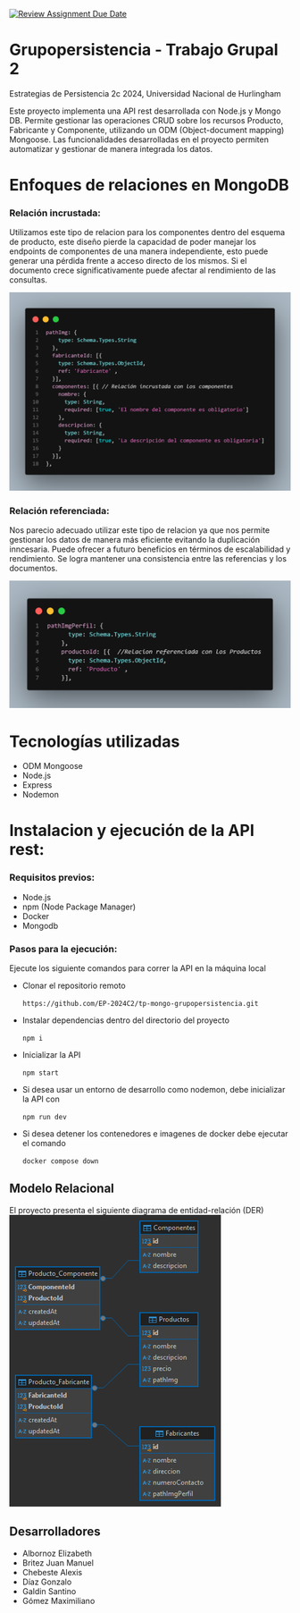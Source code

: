 [![Review Assignment Due Date](https://classroom.github.com/assets/deadline-readme-button-22041afd0340ce965d47ae6ef1cefeee28c7c493a6346c4f15d667ab976d596c.svg)](https://classroom.github.com/a/QBnwEJ5z)

# Grupopersistencia - Trabajo Grupal 2

Estrategias de Persistencia 2c 2024, Universidad Nacional de Hurlingham

Este proyecto implementa una API rest desarrollada con Node.js y Mongo DB. Permite gestionar las operaciones CRUD sobre los recursos Producto, Fabricante y Componente, utilizando un ODM (Object-document mapping) Mongoose. Las funcionalidades desarrolladas en el proyecto permiten automatizar y gestionar de manera integrada los datos.

# Enfoques de relaciones en MongoDB

### Relación incrustada:

Utilizamos este tipo de relacion para los componentes dentro del esquema de producto, este diseño pierde la capacidad de poder manejar los endpoints de componentes de una manera independiente, esto puede generar una pérdida frente a acceso directo de los mismos.
Si el documento crece significativamente puede afectar al rendimiento de las consultas.

![Incrustada](./img/Incrustada.png)

### Relación referenciada:

Nos parecio adecuado utilizar este tipo de relacion ya que nos permite gestionar los datos de manera más eficiente evitando la duplicación inncesaria. Puede ofrecer a futuro beneficios en términos de escalabilidad y rendimiento.
Se logra mantener una consistencia entre las referencias y los documentos.

![Referenciada](./img/Referenciada.png)

# Tecnologías utilizadas

- ODM Mongoose
- Node.js
- Express
- Nodemon

# Instalacion y ejecución de la API rest:

### Requisitos previos:

- Node.js
- npm (Node Package Manager)
- Docker
- Mongodb

### Pasos para la ejecución:

Ejecute los siguiente comandos para correr la API en la máquina local

- Clonar el repositorio remoto

  `https://github.com/EP-2024C2/tp-mongo-grupopersistencia.git`

- Instalar dependencias dentro del directorio del proyecto

  `npm i`

- Inicializar la API

  `npm start`

- Si desea usar un entorno de desarrollo como nodemon, debe inicializar la API con

  `npm run dev`

- Si desea detener los contenedores e imagenes de docker debe ejecutar el comando

  `docker compose down`

## Modelo Relacional

El proyecto presenta el siguiente diagrama de entidad-relación (DER)
![DER](./img/DER.png)

## Desarrolladores

- Albornoz Elizabeth
- Britez Juan Manuel
- Chebeste Alexis
- Díaz Gonzalo
- Galdin Santino
- Gómez Maximiliano
